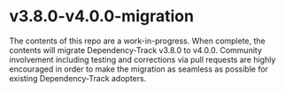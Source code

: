 # v3.8.0-v4.0.0-migration

The contents of this repo are a work-in-progress. When complete, the contents will migrate Dependency-Track v3.8.0 to v4.0.0. Community involvement including testing and corrections via pull requests are highly encouraged in order to make the migration as seamless as possible for existing Dependency-Track adopters.
